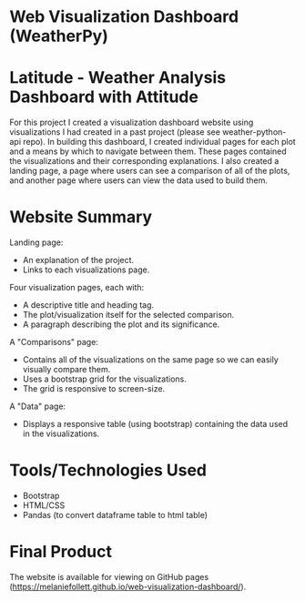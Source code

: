 # Web Visualization Dashboard (WeatherPy)

# Latitude - Weather Analysis Dashboard with Attitude
For this project I created a visualization dashboard website using visualizations I had created in a past project (please see weather-python-api repo). In building this dashboard, I created individual pages for each plot and a means by which to navigate between them. These pages contained the visualizations and their corresponding explanations. I also created a landing page, a page where users can see a comparison of all of the plots, and another page where users can view the data used to build them.

# Website Summary

Landing page:
- An explanation of the project.
- Links to each visualizations page.

Four visualization pages, each with:
- A descriptive title and heading tag.
- The plot/visualization itself for the selected comparison.
- A paragraph describing the plot and its significance.

A "Comparisons" page:
- Contains all of the visualizations on the same page so we can easily visually compare them.
- Uses a bootstrap grid for the visualizations.
- The grid is responsive to screen-size.

A "Data" page:
- Displays a responsive table (using bootstrap) containing the data used in the visualizations.


# Tools/Technologies Used
- Bootstrap
- HTML/CSS
- Pandas (to convert dataframe table to html table)

# Final Product
The website is available for viewing on GitHub pages (https://melaniefollett.github.io/web-visualization-dashboard/).



